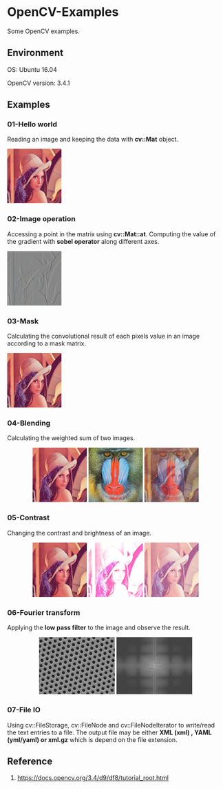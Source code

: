 # OpenCV-Examples

Some OpenCV examples.

## Environment

OS: Ubuntu 16.04

OpenCV version: 3.4.1

## Examples

### 01-Hello world

Reading an image and keeping the data with **cv::Mat** object.

<img src="data/image/lena.jpg" width="25%">

### 02-Image operation

Accessing a point in the matrix using **cv::Mat::at**.
Computing the value of the gradient with **sobel operator** along different axes.

<img src="result/sobelx.png" width="25%">

### 03-Mask

Calculating the convolutional result of each pixels value in an image according to a mask matrix.

<img src="result/sharpen.png" width="25%">

### 04-Blending

Calculating the weighted sum of two images.

<p align="center">
    <img src="data/image/lena.jpg" width="25%">
    <img src="data/image/baboon.jpg" width="25%">
    <img src="result/blend.png" width="25%">
</p>

### 05-Contrast

Changing the contrast and brightness of an image.

<p align="center">
    <img src="data/image/lena.jpg" width="25%">
    <img src="result/overexposure.png" width="25%">
    <img src="result/gamma_correlation.png" width="25%">
</p>

### 06-Fourier transform

Applying the **low pass filter** to the image and observe the result.

<p align="center">
    <img src="result/blur_hex.png" width="35%">
    <img src="result/fourier_spectrum.png" width="35%">
</p>

### 07-File IO

Using cv::FileStorage, cv::FileNode and cv::FileNodeIterator to write/read the text entries to a file. The output file may be either **XML (xml) , YAML (yml/yaml) or xml.gz** which is depend on the file extension.


## Reference

1. <https://docs.opencv.org/3.4/d9/df8/tutorial_root.html>